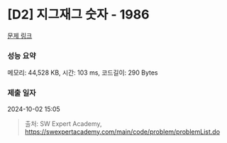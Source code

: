 # [D2] 지그재그 숫자 - 1986 

[문제 링크](https://swexpertacademy.com/main/code/problem/problemDetail.do?contestProbId=AV5PxmBqAe8DFAUq) 

### 성능 요약

메모리: 44,528 KB, 시간: 103 ms, 코드길이: 290 Bytes

### 제출 일자

2024-10-02 15:05



> 출처: SW Expert Academy, https://swexpertacademy.com/main/code/problem/problemList.do